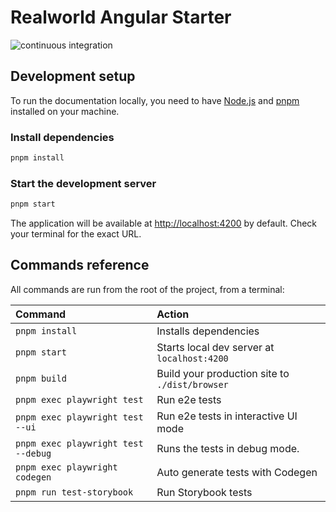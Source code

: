 # Realworld Angular Starter

![continuous integration](https://github.com/realworld-angular/realworld-angular-starter/actions/workflows/continuous-integration.yml/badge.svg)

## Development setup

To run the documentation locally, you need to have [Node.js](https://nodejs.org/en) and [pnpm](https://pnpm.io/fr/) installed on your machine.

### Install dependencies

```bash
pnpm install
```

### Start the development server

```bash
pnpm start
```

The application will be available at [http://localhost:4200](http://localhost:4200) by default. Check your terminal for the exact URL.

## Commands reference

All commands are run from the root of the project, from a terminal:

| Command                             | Action                                         |
|:------------------------------------|:-----------------------------------------------|
| `pnpm install`                      | Installs dependencies                          |
| `pnpm start`                        | Starts local dev server at `localhost:4200`    |
| `pnpm build`                        | Build your production site to `./dist/browser` |
| `pnpm exec playwright test`         | Run e2e tests                                  |
| `pnpm exec playwright test --ui`    | Run e2e tests in interactive UI mode           |
| `pnpm exec playwright test --debug` | Runs the tests in debug mode.                  |
| `pnpm exec playwright codegen`      | Auto generate tests with Codegen               |
| `pnpm run test-storybook`           | Run Storybook tests                            |
